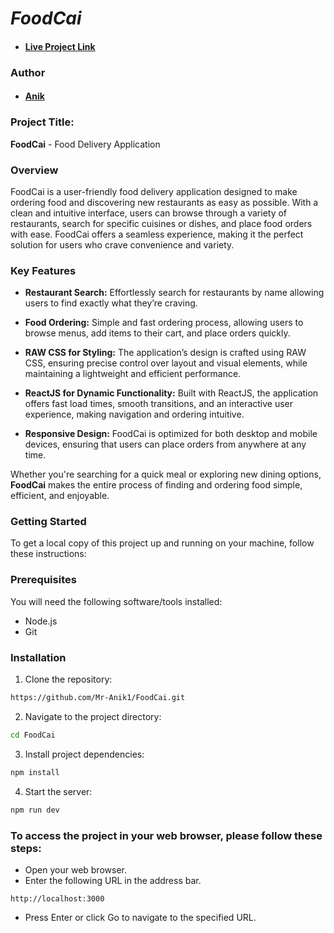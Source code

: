 # **_FoodCai_**

- #### [Live Project Link](https://foodcai-c83e9.web.app)

### Author

- #### [Anik](https://t.me/anik2002)

### Project Title:

**FoodCai** - Food Delivery Application

### Overview

FoodCai is a user-friendly food delivery application designed to make ordering food and discovering new restaurants as easy as possible. With a clean and intuitive interface, users can browse through a variety of restaurants, search for specific cuisines or dishes, and place food orders with ease. FoodCai offers a seamless experience, making it the perfect solution for users who crave convenience and variety.

### Key Features

- **Restaurant Search:** Effortlessly search for restaurants by name allowing users to find exactly what they’re craving.

- **Food Ordering:** Simple and fast ordering process, allowing users to browse menus, add items to their cart, and place orders quickly.

- **RAW CSS for Styling:** The application’s design is crafted using RAW CSS, ensuring precise control over layout and visual elements, while maintaining a lightweight and efficient performance.

- **ReactJS for Dynamic Functionality:** Built with ReactJS, the application offers fast load times, smooth transitions, and an interactive user experience, making navigation and ordering intuitive.

- **Responsive Design:** FoodCai is optimized for both desktop and mobile devices, ensuring that users can place orders from anywhere at any time.

Whether you're searching for a quick meal or exploring new dining options, **FoodCai** makes the entire process of finding and ordering food simple, efficient, and enjoyable.

### Getting Started

To get a local copy of this project up and running on your machine, follow these instructions:

### Prerequisites

You will need the following software/tools installed:

- Node.js
- Git

### Installation

1. Clone the repository:

```bash
https://github.com/Mr-Anik1/FoodCai.git
```

2. Navigate to the project directory:

```bash
cd FoodCai
```

3. Install project dependencies:

```bash
npm install
```

4. Start the server:

```bash
npm run dev
```

### To access the project in your web browser, please follow these steps:

- Open your web browser.
- Enter the following URL in the address bar.

```
http://localhost:3000
```

- Press Enter or click Go to navigate to the specified URL.
